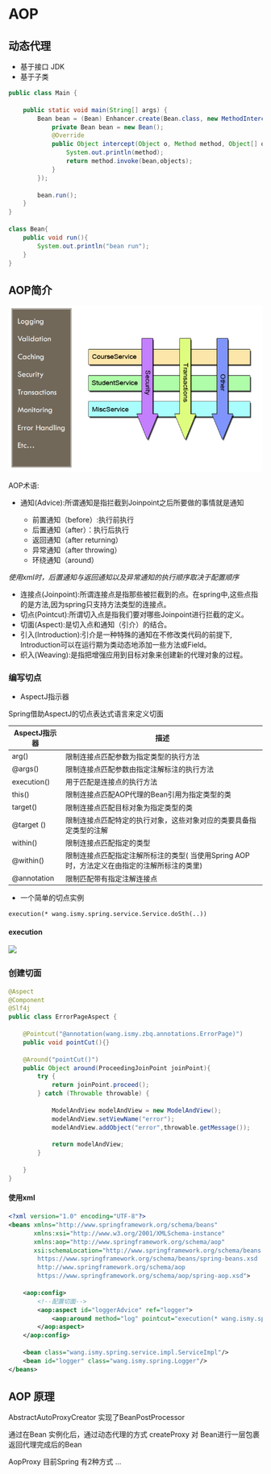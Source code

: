 # AOP

## 动态代理

- 基于接口 JDK
- 基于子类

```java
public class Main {

    public static void main(String[] args) {
        Bean bean = (Bean) Enhancer.create(Bean.class, new MethodInterceptor() {
            private Bean bean = new Bean();
            @Override
            public Object intercept(Object o, Method method, Object[] objects, MethodProxy methodProxy) throws Throwable {
                System.out.println(method);
                return method.invoke(bean,objects);
            }
        });

        bean.run();
    }
}

class Bean{
    public void run(){
        System.out.println("bean run");
    }
}
```

## AOP简介

![20211520172](/assets/20211520172.png)

AOP术语:

- 通知(Advice):所谓通知是指拦截到Joinpoint之后所要做的事情就是通知

  - 前置通知（before）:执行前执行
  - 后置通知（after）：执行后执行
  - 返回通知（after returning）
  - 异常通知（after throwing）
  - 环绕通知（around）

_使用xml时，后置通知与返回通知以及异常通知的执行顺序取决于配置顺序_

- 连接点(Joinpoint):所谓连接点是指那些被拦截到的点。在spring中,这些点指的是方法,因为spring只支持方法类型的连接点。
- 切点(Pointcut):所谓切入点是指我们要对哪些Joinpoint进行拦截的定义。
- 切面(Aspect):是切入点和通知（引介）的结合。
- 引入(Introduction):引介是一种特殊的通知在不修改类代码的前提下, Introduction可以在运行期为类动态地添加一些方法或Field。
- 织入(Weaving):是指把增强应用到目标对象来创建新的代理对象的过程。

### 编写切点

- AspectJ指示器

Spring借助AspectJ的切点表达式语言来定义切面

AspectJ指示器  | 描述
----------- | ----------------------------------------------------
arg()       | 限制连接点匹配参数为指定类型的执行方法
@args()     | 限制连接点匹配参数由指定注解标注的执行方法
execution() | 用于匹配是连接点的执行方法
this()      | 限制连接点匹配AOP代理的Bean引用为指定类型的类
target()    | 限制连接点匹配目标对象为指定类型的类
@target ()  | 限制连接点匹配特定的执行对象，这些对象对应的类要具备指定类型的注解
within()    | 限制连接点匹配指定的类型
@within()   | 限制连接点匹配指定注解所标注的类型( 当使用Spring AOP时，方法定义在由指定的注解所标注的类里)
@annotation | 限制匹配带有指定注解连接点

- 一个简单的切点实例

```
execution(* wang.ismy.spring.service.Service.doSth(..))
```

#### execution

![](https://img2018.cnblogs.com/blog/475392/201810/475392-20181031104431559-1365885037.png)

### 创建切面

```java
@Aspect
@Component
@Slf4j
public class ErrorPageAspect {

    @Pointcut("@annotation(wang.ismy.zbq.annotations.ErrorPage)")
    public void pointCut(){}

    @Around("pointCut()")
    public Object around(ProceedingJoinPoint joinPoint){
        try {
            return joinPoint.proceed();
        } catch (Throwable throwable) {

            ModelAndView modelAndView = new ModelAndView();
            modelAndView.setViewName("error");
            modelAndView.addObject("error",throwable.getMessage());

            return modelAndView;
        }

    }
}
```

#### 使用xml

```xml
<?xml version="1.0" encoding="UTF-8"?>
<beans xmlns="http://www.springframework.org/schema/beans"
       xmlns:xsi="http://www.w3.org/2001/XMLSchema-instance"
       xmlns:aop="http://www.springframework.org/schema/aop"
       xsi:schemaLocation="http://www.springframework.org/schema/beans
        https://www.springframework.org/schema/beans/spring-beans.xsd
        http://www.springframework.org/schema/aop
        https://www.springframework.org/schema/aop/spring-aop.xsd">

    <aop:config>
        <!--配置切面-->
        <aop:aspect id="loggerAdvice" ref="logger">
            <aop:around method="log" pointcut="execution(* wang.ismy.spring.service.Service.doSth(..))"/>
        </aop:aspect>
    </aop:config>

    <bean class="wang.ismy.spring.service.impl.ServiceImpl"/>
    <bean id="logger" class="wang.ismy.spring.Logger"/>
</beans>
```

## AOP 原理

AbstractAutoProxyCreator 实现了BeanPostProcessor 

通过在Bean 实例化后，通过动态代理的方式 createProxy 对 Bean进行一层包裹 返回代理完成后的Bean

AopProxy 目前Spring 有2种方式 ...
